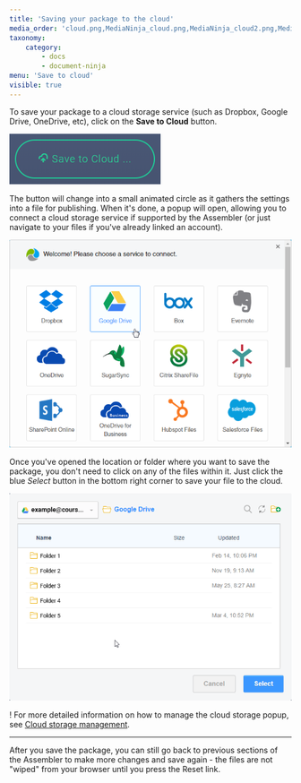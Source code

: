 ```yaml
---
title: 'Saving your package to the cloud'
media_order: 'cloud.png,MediaNinja_cloud.png,MediaNinja_cloud2.png,MediaNinja_cloud3.png,MediaNinja_cloud4.png,MediaNinja_cloud4b.png,MediaNinja_cloud5.png'
taxonomy:
    category:
        - docs
        - document-ninja
menu: 'Save to cloud'
visible: true
---
```


To save your package to a cloud storage service (such as Dropbox, Google Drive, OneDrive, etc), click on the **Save to Cloud** button.

![Save to Cloud](cloud.png)

The button will change into a small animated circle as it gathers the settings into a file for publishing. When it's done, a popup will open, allowing you to connect a cloud storage service if supported by the Assembler (or just navigate to your files if you've already linked an account).

![Cloud storage choices](MediaNinja_cloud.png?resize=408,300)

Once you've opened the location or folder where you want to save the package, you don't need to click on any of the files within it. Just click the blue *Select* button in the bottom right corner to save your file to the cloud.

![Cloud storage directory](MediaNinja_cloud4.png?resize=408,300)

! For more detailed information on how to manage the cloud storage popup, see [Cloud storage management](/assembler/usage/other/cloud-management).

---

After you save the package, you can still go back to previous sections of the Assembler to make more changes and save again - the files are not "wiped" from your browser until you press the Reset link.